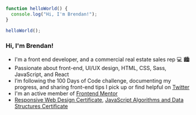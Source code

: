 ```javascript
function helloWorld() {
  console.log("Hi, I'm Brendan!");
}

helloWorld();
```

### Hi, I'm Brendan!

- I'm a front end developer, and a commercial real estate sales rep 💻 🏙
- Passionate about front-end, UI/UX design, HTML, CSS, Sass, JavaScript, and React
- I’m following the 100 Days of Code challenge, documenting my progress, and sharing front-end tips I pick up or find helpful on [Twitter](https://twitter.com/BrendanMadden_)
- I'm an active member of [Frontend Mentor](https://www.frontendmentor.io/profile/brendanmadden)
- [Responsive Web Design Certificate](https://www.freecodecamp.org/certification/bmadden/responsive-web-design), [JavaScript Algorithms and Data Structures Certificate](https://www.freecodecamp.org/certification/bmadden/javascript-algorithms-and-data-structures)

